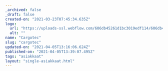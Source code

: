 ```yaml
---
_archived: false
_draft: false
created-on: "2021-03-23T07:45:34.635Z"
logo:
  url: "https://uploads-ssl.webflow.com/606db45261d1bc3019edf114/606db45261d1bc3e5dedf1bb_cargotec.png"
  alt: ""
name: "Cargotec"
slug: "cargotec"
updated-on: "2021-04-05T13:16:06.624Z"
published-on: "2021-04-05T13:39:07.495Z"
tags: "asiakkaat"
layout: "single-asiakkaat.html"
---
```



